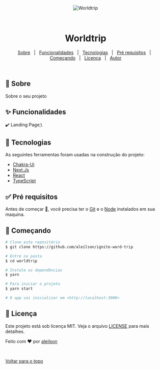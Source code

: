 <div align="center" id="top"> 
  <img src="./public/wordtrip.gif" alt="Worldtrip" />

  &#xa0;

  <!-- <a href="https://worldtrip.netlify.com">Demo</a> -->
</div>

<h1 align="center">Worldtrip</h1>


<!-- Status -->

<!-- <h4 align="center"> 
	🚧  Worldtrip 🚀 Em construção...  🚧
</h4> 

<hr> -->

<p align="center">
  <a href="#dart-sobre">Sobre</a> &#xa0; | &#xa0; 
  <a href="#sparkles-funcionalidades">Funcionalidades</a> &#xa0; | &#xa0;
  <a href="#rocket-tecnologias">Tecnologias</a> &#xa0; | &#xa0;
  <a href="#white_check_mark-pré-requesitos">Pré requisitos</a> &#xa0; | &#xa0;
  <a href="#checkered_flag-começando">Começando</a> &#xa0; | &#xa0;
  <a href="#memo-licença">Licença</a> &#xa0; | &#xa0;
  <a href="https://github.com/aleilson" target="_blank">Autor</a>
</p>

<br>

## :dart: Sobre ##

Sobre o seu projeto

## :sparkles: Funcionalidades ##

:heavy_check_mark: Landing Page;\


## :rocket: Tecnologias ##

As seguintes ferramentas foram usadas na construção do projeto:

- [Chakra-Ui](https://Chakra.io/)
- [Next.Js](https://nodejs.org/en/)
- [React](https://pt-br.reactjs.org/)
- [TypeScript](https://www.typescriptlang.org/)

## :white_check_mark: Pré requisitos ##

Antes de começar :checkered_flag:, você precisa ter o [Git](https://git-scm.com) e o [Node](https://nodejs.org/en/) instalados em sua maquina.

## :checkered_flag: Começando ##

```bash
# Clone este repositório
$ git clone https://github.com/aleilson/ignite-word-trip

# Entre na pasta
$ cd worldtrip

# Instale as dependências
$ yarn

# Para iniciar o projeto
$ yarn start

# O app vai inicializar em <http://localhost:3000>
```

## :memo: Licença ##

Este projeto está sob licença MIT. Veja o arquivo [LICENSE](LICENSE.md) para mais detalhes.


Feito com :heart: por <a href="https://github.com/aleilson" target="_blank">aleilson</a>

&#xa0;

<a href="#top">Voltar para o topo</a>
